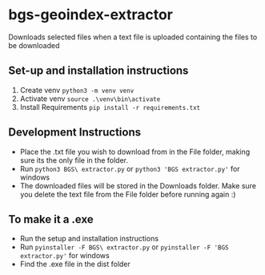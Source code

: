 # bgs-geoindex-extractor

Downloads selected files when a text file is uploaded containing the files to be downloaded

## Set-up and installation instructions

1. Create venv `python3 -m venv venv`
2. Activate venv `source .\venv\bin\activate`
3. Install Requirements `pip install -r requirements.txt`

## Development Instructions

- Place the .txt file you wish to download from in the File folder, making sure its the only file in the folder.
- Run `python3 BGS\ extractor.py` or `python3 'BGS extractor.py'` for windows
- The downloaded files will be stored in the Downloads folder. Make sure you delete the text file from the File folder before running again :)

## To make it a .exe

- Run the setup and installation instructions
- Run `pyinstaller -F BGS\ extractor.py` or `pyinstaller -F 'BGS extractor.py'` for windows
- Find the .exe file in the dist folder
